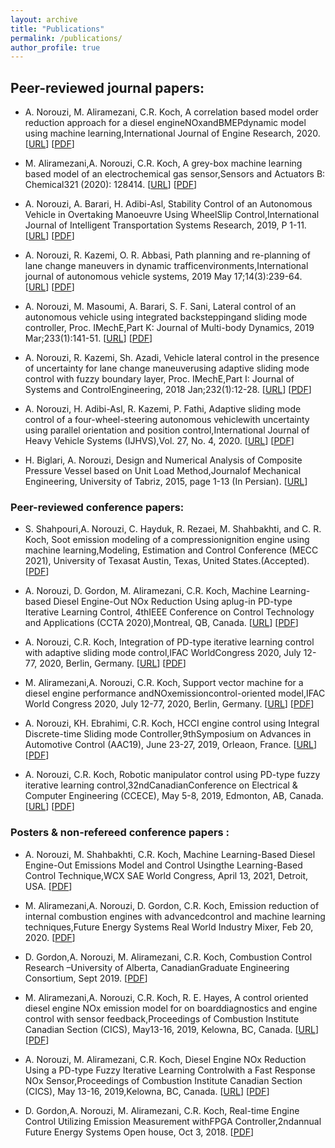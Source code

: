 ```yaml
---
layout: archive
title: "Publications"
permalink: /publications/
author_profile: true
---
```


## Peer-reviewed journal papers:


* A. Norouzi, M. Aliramezani, C.R. Koch, A correlation based model order reduction approach for a diesel engineNOxandBMEPdynamic model using machine learning,International Journal of Engine Research, 2020. [[URL](https://apps.ualberta.ca/directory/person/norouziy)] [[PDF](/files/pdf/AN_fullCV.pdf)]

* M.  Aliramezani,A.  Norouzi,  C.R.  Koch,  A  grey-box  machine  learning  based  model  of  an  electrochemical  gas  sensor,Sensors and Actuators B: Chemical321 (2020):  128414. [[URL](https://apps.ualberta.ca/directory/person/norouziy)] [[PDF](/files/pdf/AN_fullCV.pdf)]

* A. Norouzi, A. Barari, H. Adibi-Asl, Stability Control of an Autonomous Vehicle in Overtaking Manoeuvre Using WheelSlip Control,International Journal of Intelligent Transportation Systems Research, 2019, P 1-11. [[URL](https://apps.ualberta.ca/directory/person/norouziy)] [[PDF](/files/pdf/AN_fullCV.pdf)]

* A.  Norouzi,  R.  Kazemi,  O.  R.  Abbasi,  Path  planning  and  re-planning  of  lane  change  maneuvers  in  dynamic  trafficenvironments,International journal of autonomous vehicle systems, 2019 May 17;14(3):239-64. [[URL](https://apps.ualberta.ca/directory/person/norouziy)] [[PDF](/files/pdf/AN_fullCV.pdf)]

* A. Norouzi, M. Masoumi, A. Barari, S. F. Sani, Lateral control of an autonomous vehicle using integrated backsteppingand sliding mode controller, Proc.  IMechE,Part K: Journal of Multi-body Dynamics, 2019 Mar;233(1):141-51. [[URL](https://apps.ualberta.ca/directory/person/norouziy)] [[PDF](/files/pdf/AN_fullCV.pdf)]

* A.  Norouzi,  R.  Kazemi,  Sh.   Azadi,  Vehicle  lateral  control  in  the  presence  of  uncertainty  for  lane  change  maneuverusing  adaptive  sliding  mode  control  with  fuzzy  boundary  layer,  Proc.   IMechE,Part I: Journal of Systems and ControlEngineering, 2018 Jan;232(1):12-28. [[URL](https://journals.sagepub.com/doi/abs/10.1177/0959651817733222)] [[PDF](/files/pdf/PartI-2018-wfp.pdf)]

* A. Norouzi, H. Adibi-Asl, R. Kazemi, P. Fathi, Adaptive sliding mode control of a four-wheel-steering autonomous vehiclewith uncertainty using parallel orientation and position control,International Journal of Heavy Vehicle Systems (IJHVS),Vol.  27, No.  4, 2020. [[URL](https://apps.ualberta.ca/directory/person/norouziy)] [[PDF](/files/pdf/AN_fullCV.pdf)]

* H. Biglari, A. Norouzi, Design and Numerical Analysis of Composite Pressure Vessel based on Unit Load Method,Journalof Mechanical Engineering, University of Tabriz, 2015, page 1-13 (In Persian). [[URL](https://www.researchgate.net/publication/293645262_Design_and_Numerical_Analysis_of_Composite_Pressure_Vessel_based_on_Unit_Load_Method_in_persian)]



### Peer-reviewed conference papers:

* S. Shahpouri,A. Norouzi, C. Hayduk, R. Rezaei, M. Shahbakhti, and C. R. Koch, Soot emission modeling of a compressionignition engine using machine learning,Modeling, Estimation and Control Conference (MECC 2021), University of Texasat Austin, Texas, United States.(Accepted). [[PDF](/files/pdf/AN_fullCV.pdf)]

* A. Norouzi, D. Gordon, M. Aliramezani, C.R. Koch, Machine Learning-based Diesel Engine-Out NOx Reduction Using aplug-in PD-type Iterative Learning Control, 4thIEEE Conference on Control Technology and Applications (CCTA 2020),Montreal, QB, Canada. [[URL](https://apps.ualberta.ca/directory/person/norouziy)] [[PDF](/files/pdf/AN_fullCV.pdf)]

* A. Norouzi, C.R. Koch, Integration of PD-type iterative learning control with adaptive sliding mode control,IFAC WorldCongress 2020, July 12-77, 2020, Berlin, Germany. [[URL](https://apps.ualberta.ca/directory/person/norouziy)] [[PDF](/files/pdf/AN_fullCV.pdf)]

* M. Aliramezani,A.  Norouzi,  C.R.  Koch,  Support  vector  machine  for  a  diesel  engine  performance  andNOxemissioncontrol-oriented model,IFAC World Congress 2020, July 12-77, 2020, Berlin, Germany. [[URL](https://apps.ualberta.ca/directory/person/norouziy)] [[PDF](/files/pdf/AN_fullCV.pdf)]

* A. Norouzi, KH. Ebrahimi,  C.R.  Koch,  HCCI  engine  control  using  Integral  Discrete-time  Sliding  mode  Controller,9thSymposium on Advances in Automotive Control (AAC19), June 23-27, 2019, Orleaon, France. [[URL](https://apps.ualberta.ca/directory/person/norouziy)] [[PDF](/files/pdf/AN_fullCV.pdf)]

* A. Norouzi, C.R. Koch,  Robotic  manipulator  control  using  PD-type  fuzzy  iterative  learning  control,32ndCanadianConference on Electrical & Computer Engineering (CCECE), May 5-8, 2019, Edmonton, AB, Canada. [[URL](https://apps.ualberta.ca/directory/person/norouziy)] [[PDF](/files/pdf/AN_fullCV.pdf)]


### Posters & non-refereed conference papers :
* A. Norouzi, M. Shahbakhti, C.R. Koch, Machine Learning-Based Diesel Engine-Out Emissions Model and Control Usingthe Learning-Based Control Technique,WCX SAE World Congress, April 13, 2021, Detroit, USA. [[PDF](/files/pdf/AN_fullCV.pdf)]

* M.  Aliramezani,A.  Norouzi,  D.  Gordon,  C.R.  Koch,  Emission  reduction  of  internal  combustion  engines  with  advancedcontrol and machine learning techniques,Future Energy Systems Real World Industry Mixer, Feb 20, 2020. [[PDF](/files/pdf/AN_fullCV.pdf)]

* D.  Gordon,A.  Norouzi,  M.  Aliramezani,  C.R.  Koch,  Combustion  Control  Research  –University of Alberta, CanadianGraduate Engineering Consortium, Sept 2019. [[PDF](/files/pdf/AN_fullCV.pdf)]

* M. Aliramezani,A. Norouzi, C.R. Koch, R. E. Hayes, A control oriented diesel engine NOx emission model for on boarddiagnostics and engine control with sensor feedback,Proceedings of Combustion Institute Canadian Section (CICS), May13-16, 2019, Kelowna, BC, Canada. [[URL](https://apps.ualberta.ca/directory/person/norouziy)] [[PDF](/files/pdf/AN_fullCV.pdf)]

* A. Norouzi, M. Aliramezani, C.R. Koch, Diesel Engine NOx Reduction Using a PD-type Fuzzy Iterative Learning Controlwith  a  Fast  Response  NOx  Sensor,Proceedings of Combustion Institute Canadian Section (CICS),  May  13-16,  2019,Kelowna, BC, Canada. [[URL](https://apps.ualberta.ca/directory/person/norouziy)] [[PDF](/files/pdf/AN_fullCV.pdf)]

* D.  Gordon,A.  Norouzi,  M.  Aliramezani,  C.R.  Koch,  Real-time  Engine  Control  Utilizing  Emission  Measurement  withFPGA Controller,2ndannual Future Energy Systems Open house, Oct 3, 2018. [[PDF](/files/pdf/AN_fullCV.pdf)]

